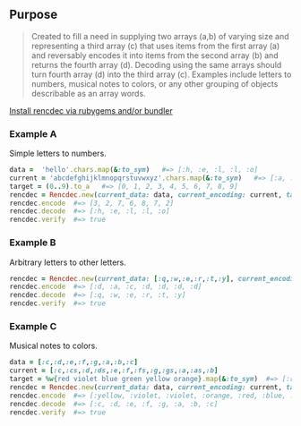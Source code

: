 ## Purpose
> Created to fill a need in supplying two arrays (a,b) of varying size and representing a third array (c) that uses items from the first array (a) and reversably encodes it into items from the second array (b) and returns the fourth array (d). Decoding using the same arrays should turn fourth array (d) into the third array (c). Examples include letters to numbers, musical notes to colors, or any other grouping of objects describable as an array words.

[Install rencdec via rubygems and/or bundler](https://rubygems.org/gems/rencdec)

### Example A
Simple letters to numbers.

```ruby
data =  'hello'.chars.map(&:to_sym)   #=> [:h, :e, :l, :l, :o]
current = 'abcdefghijklmnopqrstuvwxyz'.chars.map(&:to_sym)   #=> [:a, :b, :c, :d, :e, :f, :g, :h, :i, :j, :k, :l, :m, :n, :o, :p, :q, :r, :s, :t, :u, :v, :w, :x, :y, :z]
target = (0..9).to_a   #=> [0, 1, 2, 3, 4, 5, 6, 7, 8, 9]
rencdec = Rencdec.new(current_data: data, current_encoding: current, target_encoding: target)
rencdec.encode  #=> [3, 2, 7, 6, 8, 7, 2]
rencdec.decode  #=> [:h, :e, :l, :l, :o]
rencdec.verify  #=> true
```
### Example B
Arbitrary letters to other letters.

```ruby
rencdec = Rencdec.new(current_data: [:q,:w,:e,:r,:t,:y], current_encoding: [:e,:q,:r,:t,:w,:y], target_encoding: [:a,:b,:c,:d])
rencdec.encode  #=> [:d, :a, :c, :d, :d, :d, :d]
rencdec.decode  #=> [:q, :w, :e, :r, :t, :y]
rencdec.verify  #=> true
```
### Example C
Musical notes to colors.

```ruby
data = [:c,:d,:e,:f,:g,:a,:b,:c]
current = [:c,:cs,:d,:ds,:e,:f,:fs,:g,:gs,:a,:as,:b]
target = %w{red violet blue green yellow orange}.map(&:to_sym)  #=> [:red, :violet, :blue, :green, :yellow, :orange]
rencdec = Rencdec.new(current_data: data, current_encoding: current, target_encoding: target)
rencdec.encode  #=> [:yellow, :violet, :violet, :orange, :red, :blue, :green, :yellow, :red]
rencdec.decode  #=> [:c, :d, :e, :f, :g, :a, :b, :c]
rencdec.verify  #=> true
```